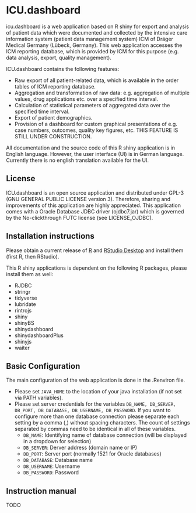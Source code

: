 # ICU.dashboard
icu.dashboard is a web application based on R shiny for export and analysis of patient data which were documented and collected by the intensive care information system (patient data management system) ICM of Dräger Medical Germany (Lübeck, Germany). This web application accesses the ICM reporting database, which is provided by ICM for this purpose (e.g. data analysis, export, quality management).

ICU.dashboard contains the following features:
- Raw export of all patient-related data, which is available in the order tables of ICM reporting database.
- Aggregation and transformation of raw data: e.g. aggregation of multiple values, drug applications etc. over a specified time interval.
- Calculation of statistical parameters of aggregated data over the specified time interval.
- Export of patient demographics.
- Provision of a dashboard for custom graphical presentations of e.g. case numbers, outcomes, quality key figures, etc. THIS FEATURE IS STILL UNDER CONSTRUCTION.

All documentation and the source code of this R shiny application is in English language. However, the user interface (UI) is in German language. Currently there is no english translation available for the UI.

## License
ICU.dashboard is an open source application and distributed under GPL-3 (GNU GENERAL PUBLIC LICENSE version 3). Therefore, sharing and improvements of this application are highly appreciated.
This application comes with a Oracle Database JDBC driver (ojdbc7.jar) which is governed by the No-clickthrough FUTC license (see LICENSE_OJDBC).

## Installation instructions
Please obtain a current release of [R](https://cran.r-project.org/) and [RStudio Desktop](https://www.rstudio.com/products/rstudio/download/) and install them (first R, then RStudio).

This R shiny applications is dependent on the following R packages, please install them as well:
- RJDBC
- stringr
- tidyverse
- lubridate
- rintrojs
- shiny
- shinyBS
- shinydashboard
- shinydashboardPlus
- shinyjs
- waiter

## Basic Configuration
The main configuration of the web application is done in the .Renviron file.

- Please set `JAVA_HOME` to the location of your java installation (if not set via PATH variables).
- Please set server credentials for the variables `DB_NAME, DB_SERVER, DB_PORT, DB_DATABASE, DB_USERNAME, DB_PASSWORD`. If you want to configure more than one database connection please separate each setting by a comma (,) without spacing characters. The count of settings separated by commas need to be identical in all of these variables.
  - `DB_NAME`: Identifying name of database connection (will be displayed in a dropdown for selection)
  - `DB_SERVER`: Derver address (domain name or IP)
  - `DB_PORT`: Server port (normally 1521 for Oracle databases)
  - `DB_DATABASE`: Database name
  - `DB_USERNAME`: Username
  - `DB_PASSWORD`: Password

## Instruction manual
TODO
